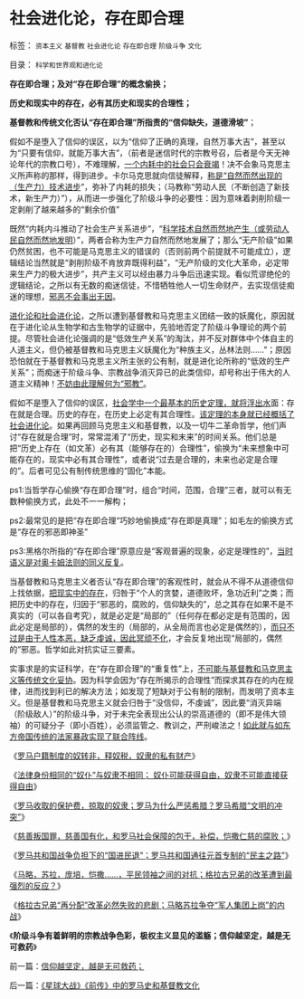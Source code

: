 # 社会进化论，存在即合理

标签： `资本主义` `基督教` `社会进化论` `存在即合理` `阶级斗争` `文化` 

目录： `科学和世界观和进化论`

**存在即合理；及对“存在即合理”的概念偷换；**

**历史和现实中的存在，必有其历史和现实的合理性；**

**基督教和传统文化否认“存在即合理”所指责的“信仰缺失，道德滑坡”**；

假如不是堕入了信仰的误区，以为“信仰了正确的真理，自然万事大吉”，甚至以为“只要有信仰，就能万事大吉”，（前者是迷信时代的宗教号召，后者是今天无神论年代的宗教口号），不难理解，[一个内耗中的社会只会衰竭](../../../2013/3/14/“自相残杀吧，你们将融化进美丽的共产主义”.md)！决不会象马克思主义所声称的那样，得到进步。卡尔马克思就向信徒解释，[称是“自然而然出现的（生产力）技术进步](../../../2013/1/6/&quot;公有制必然灭亡&quot;的自然科学原理.md)”，弥补了内耗的损失；（马教称“劳动人民（不断创造了新技术，新生产力）”），从而进一步强化了阶级斗争的必要性：因为意味着剥削阶级一定剥削了越来越多的“剩余价值”

既然“内耗内斗推动了社会生产关系进步”，“[科学技术自然而然地产生（或劳动人民自然而然地发明](../../../2012/7/8/监管不能创造价值，战争不能拉动技术，和创新教.md)）”，两者合称为生产力自然而然地发展了；那么“无产阶级”如果仍然贫困，也不可能是马克思主义的错误的（否则前两个前提就不可能成立），逻辑结论当然就是“剥削阶级不肯放弃既得利益”，“无产阶级的文化大革命，必定带来生产力的极大进步”，共产主义可以经由暴力斗争后迅速实现。看似荒谬绝伦的逻辑结论，之所以有无数的痴迷信徒，不惜牺牲他人一切生命财产，去实现信徒痴迷的理想，[邪恶不会事出无因](../../../2012/4/9/文革为什么难以避免而且必须疯狂？.md)。

[进化论和社会进化论](../../../2012/3/25/历史哲学指导下的精神错乱.md)，之所以遭到基督教和马克思主义团结一致的妖魔化，原因就在于进化论从生物学和古生物学的证据中，先验地否定了阶级斗争理论的两个前提。尽管社会进化论强调的是“低效生产关系”的淘汰，并不反对群体中个体自主的人道主义，但仍被基督教和马克思主义妖魔化为“种族主义，丛林法则……”；原因恐怕就在于基督教和马克思主义所主张的公有制，就是进化论所称的“低效的生产关系”；而痴迷于阶级斗争、宗教战争消灭异已的此类信仰，却号称出于伟大的人道主义精神！[不妨由此理解何为“邪教”](../../../2010/11/13/宗教之善在于容纳他信之仁和中国特色的信仰.md)。

假如不是堕入了信仰的误区，[社会学中一个最基本的历史定理，就将浮出水](../../../2010/5/27/社会趋势，存在即合理.md)面：存在就是合理。历史的存在，在历史上必定有其合理性。[该定理的本身就已经概括了社会进化论](../../../2010/6/15/进化论天人必然合一存在必然合理.md)。如果再回顾马克思主义和基督教，以及一切牛二革命哲学，他们声讨“存在就是合理”时，常常混淆了“历史，现实和末来”的时间关系。他们总是把“历史上存在（如文革）必有其（能够存在的）合理性”，偷换为“未来想象中可能存在的，现实中必有其合理性”，或者说“过去是合理的，未来也必定是合理的”。后者可见公有制传统思维的“固化”本能。

ps1:当哲学存心偷换“存在即合理”时，组合“时间，范围，合理”三者，就可以有无数种偷换方式，此处不一一解构；

ps2:最常见的是把“存在即合理“巧妙地偷换成“存在即是真理”；如毛左的偷换方式是“存在的邪恶即神圣”

ps3:黑格尔所指的“存在即合理”原意应是“客观普遍的现象，必定是理性的”，[当时语义是对奥卡姆法则的同义反复](../../../2010/1/5/存实除虚的奥卡姆剃刀法则.md)。

当基督教和马克思主义者否认“存在即合理”的客观性时，就会从不得不从道德信仰上找依据，[把现实中的存在](../../../2010/8/1/实在法（体）与善恶无关及革命的误区.md)，归咎于“个人的贪婪，道德败坏，急功近利”之类；而把历史中的存在，归因于“邪恶的，腐败的，信仰缺失的”，总之其存在如果不是不真实的（可以各自考究），就是必定是“局部的”（任何存在都必定是有范围的，因此必定是局部的），偶然的发生的（局部的，从全局而言也必定是偶然的），[而只不过是由于人性本恶，缺乏虔诚，因此冥顽不化](../../../2010/10/14/人权利益和意识形态泾渭分明.md)，才会反复地出现“局部的，偶然的”邪恶。哲学如此对抗实证三要素。

实事求是的实证科学，在“存在即合理”的“重复性”上，[不可能与基督教和马克思主义等传统文化妥协](../../../2010/6/21/实证科学是唯一依赖批判，不需要文过饰非的世界观.md)。因为科学会因为“存在所揭示的合理性”而探求其存在的内在规律，进而找到利已的解决方法；如发现了短缺对于公有制的限制，而发明了资本主义。但是基督教和马克思主义就会归咎于“没信仰，不虔诚”，因此要“消灭异端（阶级敌人）”的阶级斗争，对于未完全表现出公认的崇高道德的（即不是伟大领袖）的可疑分子（即小百姓），必须监管之、教训之，严刑峻法之！[如此就与如东方帝国传统的法家暴政实现了联合阵线](../../../2013/2/20/统一信仰与法家暴政，是举国体制的硬币两面；.md)。

《[罗马户籍制度的奴转非，释奴税，奴隶的私有财产](../../../2013/3/20/罗马户籍制度的奴转非，释奴税，奴隶的私有财产.md)》

《[法律身份相同的“奴仆”与奴隶不相同； 奴仆可能获得自由，奴隶不可能直接获得自由](../../../2013/3/21/罗马体制类似斯巴达，但没有被剥削的奴隶阶层.md)》

《[罗马收取的保护费，掠取的奴隶；罗马为什么严惩希腊？罗马希腊“文明的冲突”](../../../2013/3/21/罗马为什么严惩希腊？收保护费，和掠取奴隶.md)》

《[慈善叛国罪，慈善国有化，和罗马社会保障的包干，补偿，恺撒仁慈的腐败；](../../../2013/3/21/罗马的慈善叛国罪，慈善国有化和社会保障，恺撒仁慈的腐败.md)》

《[罗马共和国战争负担下的“国进民退”；罗马共和国通往元首专制的“民主之路”](../../../2013/3/22/罗马战争负担下的“国进民退”,通往元首专制的“民主之路”.md)》

《[马略，苏拉，庞培，恺撒……，平民领袖之间的对抗；格拉古兄弟的改革遭到最强烈的反应？](../../../2013/3/22/格拉古兄弟的改革为什么遭到最强烈的反击？.md)》

《[格拉古兄弟“再分配”改革必然失败的悲剧；马略苏拉争夺“军人集团上岗”的内战](../../../2013/3/23/格拉古兄弟“再分配”改革必然失败的悲剧.md)》

《**阶级斗争有着鲜明的宗教战争色彩，极权主义显见的滥觞；信仰越坚定，越是无可救药**》

前一篇：[信仰越坚定，越是无可救药；](../../../2013/3/23/信仰越坚定，越是无可救药；.md)

后一篇：[《星球大战》《前传》中的罗马史和基督教文化](../../../2013/3/24/《星球大战》《前传》中的罗马史和基督教文化.md)